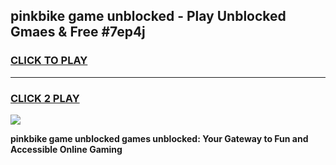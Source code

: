 
## pinkbike game unblocked - Play Unblocked Gmaes & Free #7ep4j
<h3>
<a href="https://news.freeplayer.one?title=pinkbike_game_unblocked&ref=03M">CLICK TO PLAY</a></h3>
<hr>

<h3>
<a href="https://news.freeplayer.one?title=pinkbike_game_unblocked&ref=03M">CLICK 2 PLAY</a>
  
</h3>

<a href="https://news.freeplayer.one?title=pinkbike_game_unblocked&ref=03M"><img src="https://clearcache.store/games.png"></a>


**pinkbike game unblocked games unblocked: Your Gateway to Fun and Accessible Online Gaming**
